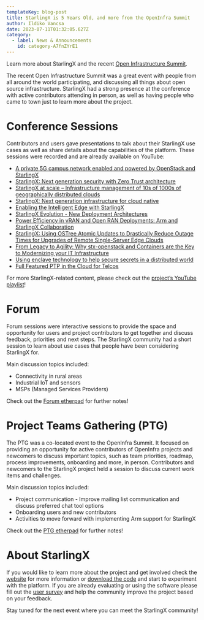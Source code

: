 ```yaml
---
templateKey: blog-post
title: StarlingX is 5 Years Old, and more from the OpenInfra Summit
author: Ildiko Vancsa
date: 2023-07-11T01:32:05.627Z
category:
  - label: News & Announcements
    id: category-A7fnZYrE1
---
```


Learn more about StarlingX and the recent [Open Infrastructure Summit](https://openinfra.dev/summit/vancouver-2023).

The recent Open Infrastructure Summit was a great event with people from all around the world participating, and discussing all things about open source infrastructure. StarlingX had a strong presence at the conference with active contributors attending in person, as well as having people who came to town just to learn more about the project.

# Conference Sessions

Contributors and users gave presentations to talk about their StarlingX use cases as well as share details about the capabilities of the platform. These sessions were recorded and are already available on YouTube:

- [A private 5G campus network enabled and powered by OpenStack and StarlingX](https://www.youtube.com/watch?v=xnnw_9UIoS0&list=PLKqaoAnDyfgqsxQDbLj4LVpKiZSDbntuC&index=14&pp=iAQB)
- [StarlingX: Next generation security with Zero Trust architecture](https://www.youtube.com/watch?v=BVqjxQ-Q9nc&list=PLKqaoAnDyfgqsxQDbLj4LVpKiZSDbntuC&index=26&pp=iAQB)
- [StarlingX at scale – Infrastructure management of 10s of 1000s of geographically distributed clouds](https://www.youtube.com/watch?v=9bJ1Oq75ER4&list=PLKqaoAnDyfgqsxQDbLj4LVpKiZSDbntuC&index=25&pp=iAQB)
- [StarlingX: Next generation infrastructure for cloud native](https://www.youtube.com/watch?v=sOmoFOLaR7A&t=1980s)
- [Enabling the Intelligent Edge with StarlingX](https://www.youtube.com/watch?v=Y33zGI6m0G0&list=PLKqaoAnDyfgqsxQDbLj4LVpKiZSDbntuC&index=44&pp=iAQB)
- [StarlingX Evolution - New Deployment Architectures](https://www.youtube.com/watch?v=tFVLnZASIIw&list=PLKqaoAnDyfgqsxQDbLj4LVpKiZSDbntuC&index=47&pp=iAQB)
- [Power Efficiency in vRAN and Open RAN Deployments: Arm and StarlingX Collaboration](https://www.youtube.com/watch?v=Pf6V5M1URzg&list=PLKqaoAnDyfgqsxQDbLj4LVpKiZSDbntuC&index=43&pp=iAQB)
- [StarlingX: Using OSTree Atomic Updates to Drastically Reduce Outage Times for Upgrades of Remote Single-Server Edge Clouds](https://www.youtube.com/watch?v=GXCz6vDzM8U&list=PLKqaoAnDyfgqsxQDbLj4LVpKiZSDbntuC&index=60&pp=iAQB)
- [From Legacy to Agility: Why stx-openstack and Containers are the Key to Modernizing your IT Infrastructure](https://www.youtube.com/watch?v=9PhQbGQd8Vs&list=PLKqaoAnDyfgqsxQDbLj4LVpKiZSDbntuC&index=41&pp=iAQB)
- [Using enclave technology to help secure secrets in a distributed world](https://www.youtube.com/watch?v=eN7sfkzfl68&list=PLKqaoAnDyfgqsxQDbLj4LVpKiZSDbntuC&index=46&pp=iAQB)
- [Full Featured PTP in the Cloud for Telcos](https://www.youtube.com/watch?v=WsJHbWRPW4Y&list=PLKqaoAnDyfgqsxQDbLj4LVpKiZSDbntuC&index=91&pp=iAQB)

For more StarlingX-related content, please check out the [project’s YouTube playlist](https://www.youtube.com/playlist?list=PLKqaoAnDyfgp7KWad7EAHnZ30Mdg3Ejqf)! 

# Forum

Forum sessions were interactive sessions to provide the space and opportunity for users and project contributors to get together and discuss feedback, priorities and next steps. The StarlingX community had a short session to learn about use cases that people have been considering StarlingX for.

Main discussion topics included:

- Connectivity in rural areas
- Industrial IoT and sensors
- MSPs (Managed Services Providers)

Check out the [Forum etherpad](https://etherpad.opendev.org/p/r.65f95cd991ecd9d4de6934b865ec0f80) for further notes!

# Project Teams Gathering (PTG)

The PTG was a co-located event to the OpenInfra Summit. It focused on providing an opportunity for active contributors of OpenInfra projects and newcomers to discuss important topics, such as team priorities, roadmap, process improvements, onboarding and more, in person. Contributors and newcomers to the StarlingX project held a session to discuss current work items and challenges.

Main discussion topics included:

 - Project communication - Improve mailing list communication and discuss preferred chat tool options
 - Onboarding users and new contributors
 - Activities to move forward with implementing Arm support for StarlingX

Check out the [PTG etherpad](https://etherpad.opendev.org/p/r.ff22c936a2ed93cc90a8d5d342c323d1) for further notes!

# About StarlingX

If you would like to learn more about the project and get involved check the [website](https://www.starlingx.io) for more information or [download the code](https://opendev.org/starlingx) and start to experiment with the platform. If you are already evaluating or using the software please fill out the [user survey](https://openinfrafoundation.formstack.com/forms/starlingx_user_survey) and help the community improve the project based on your feedback.

Stay tuned for the next event where you can meet the StarlingX community!
